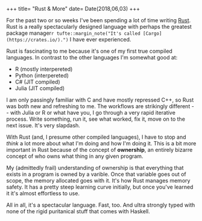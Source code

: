 +++
title= "Rust & More"
date= Date(2018,06,03)
+++

For the past two or so weeks I've been spending a lot of time writing [Rust](https://www.rust-lang.org/). Rust is a really spectacularly designed language with perhaps the greatest package manager`r tufte::margin_note("It's called [Cargo](https://crates.io/).")` I have ever experienced. 

Rust is fascinating to me because it's one of my first true compiled languages. In contrast to the other languages I'm somewhat good at:

* R (mostly interpereted)
* Python (interpereted)
* C# (JIT compiled)
* Julia (JIT compiled)

I am only passingly familiar with C and have mostly repressed C++, so Rust was both new and refreshing to me. The workflows are strikingly different -- with Julia or R or what have you, I go through a very rapid iterative process. Write something, run it, see what worked, fix it, move on to the next issue. It's very slapdash.

With Rust (and, I presume other compiled languages), I have to stop and _think_ a lot more about what I'm doing and how I'm doing it. This is a bit more important in Rust because of the concept of __ownership__, an entirely bizarre concept of who owns what thing in any given program.

My (admittedly frail) understanding of ownership is that everything that exists in a program is owned by a varible. Once that variable goes out of scope, the memory allocated goes with it. It's how Rust manages memory safety. It has a pretty steep learning curve initially, but once you've learned it it's almost effortless to use. 

All in all, it's a spectacular language. Fast, too. And ultra strongly typed with none of the rigid puritanical stuff that comes with Haskell.